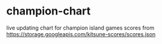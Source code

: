 # champion-chart
live updating chart for champion island games scores from https://storage.googleapis.com/kitsune-scores/scores.json
